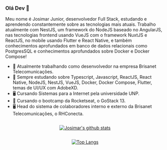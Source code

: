 ### Olá Dev 👋

Meu nome é Josimar Junior, desenvolvedor Full Stack, estudando e aprendendo constantemente sobre as tecnologias mais atuais. Trabalho atualmente com NestJS, um framework do NodeJS baseado no AngularJS, nas tecnologias frontend usando VueJS com o framework NuxtJS e ReactJS, no mobile usando Flutter e React Native, e também conhecimentos aprofundados em banco de dados relacionais como PostgresSQL e conhecimentos aprofundados sobre Docker e Docker Compose!

- 🔭 Atualmente trabalhando como desenvolvedor na empresa Brisanet Telecomunicações.
- 🌱 Sempre estudando sobre Typescript, Javascript, ReactJS, React Native, NodeJS, NestJS, VueJS, Docker, Docker Compose, Flutter, temas de UI/UX com AdobeXD.
- 🖥 Cursando Sistemas para a Internet pela universidade UNP.
- 🚀 Cursando o bootcamp da Rocketseat, o GoStack 13.
- 🖥 Head do sistema de colaboradores interno e externo da Brisanet Telecomunicações, o RHConecta.

<div style="background: url('https://raw.githubusercontent.com/MicaelliMedeiros/micaellimedeiros/master/image/computer-illustration.png'); background-position: right bottom; height: 600px; background-repeat: no-repeat;" >
  <div style="display: flex; flex-direction: column; align-items: center; justify-content: flex-start;">
    <div>

  [![Josimar's github stats](https://github-readme-stats.vercel.app/api?username=Josimar16&show_icons=true&theme=dracula)](https://github.com/anuraghazra/github-readme-stats)
    </div>
    <div>

  [![Top Langs](https://github-readme-stats.vercel.app/api/top-langs/?username=Josimar16&layout=compact&theme=dracula)](https://github.com/anuraghazra/github-readme-stats)
    </div>
  </div>
</div>